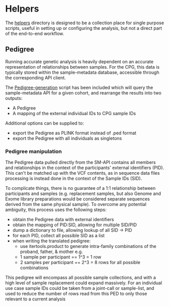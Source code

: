 # Helpers

The [helpers](../helpers) directory is designed to be a collection place for single purpose scripts, useful
in setting up or configuring the analysis, but not a direct part of the end-to-end workflow.

## Pedigree

Running accurate genetic analysis is heavily dependent on an accurate representation of relationships between samples.
For the CPG, this data is typically stored within the sample-metadata database, accessible through the corresponding API
client.

The [Pedigree-generation](../helpers/pedigree_from_sample_metadata.py) script has been included which
will query the sample-metadata API for a given cohort, and rearrange the results into two outputs:

- A Pedigree
- A mapping of the external individual IDs to CPG sample IDs

Additional options can be supplied to:

- export the Pedigree as PLINK format instead of .ped format
- export the Pedigree with all individuals as singletons

### Pedigree manipulation

The Pedigree data pulled directly from the SM-API contains all members and relationships in the context
of the participants' external identifiers (PID). This can't be matched up with the VCF contents, as in
sequence data files processing is instead done in the context of the Sample IDs (SID).

To complicate things, there is no guarantee of a 1:1 relationship between participants and samples (e.g.
replacement samples, but also Genome and Exome library preparations would be considered separate sequences
derived from the same physical sample).
To overcome any potential ambiguity, this process uses the following steps:

- obtain the Pedigree data with external identifiers
- obtain the mapping of PID:SID, allowing for multiple SID/PID
- dump a dictionary to file, allowing lookup of all SID -> PID
- for each PID, collect all possible SID as a list
- when writing the translated pedigree:
  - use itertools.product to generate intra-family combinations of the proband, father, & mother e.g.
  - 1 sample per participant == 1^3 = 1 row
  - 2 samples per participant == 2^3 = 8 rows for all possible combinations

This pedigree will encompass all possible sample collections, and with a high level of sample replacement
could expand massively. For an individual use case sample IDs could be taken from a joint-call or sample-list,
and used to reduce the number of rows read from this PED to only those relevant to a current analysis
